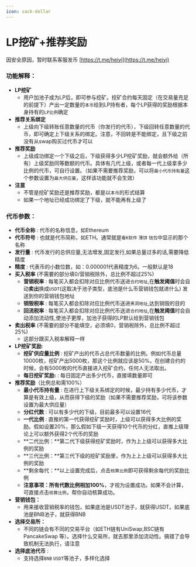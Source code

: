 ```yaml
---
icon: sack-dollar
---
```


# LP挖矿+推荐奖励

因安全原因，暂时联系客服发币  [https://t.me/heiyi](https://t.me/heiyi)

### 功能解释：

* **LP挖矿**
  * 用户加池子成为LP后，即可参与挖矿。挖矿合约每天固定（在交易量充足的前提下）产出一定数量的`本币`给到LP持有者，每个LP获得的奖励根据本身持有的`LP比例`确定
* **推荐关系绑定**
  * 上级向下级转账任意数量的代币（你发行的代币），下级回转任意数量的代币，即可确定上下级关系的绑定。注意，不回转是不能绑定，且下级之前没有从swap购买过代币才可以
* **推荐奖励**
  * 上级成功绑定一个下级之后，下级获得多少LP挖矿奖励，就会额外给（所有）上级奖励同等数额的代币。具体有几代上级，或者每一代上级拿多少比例的代币，可自行设置。（如果不需要推荐奖励，可以将`最小代币持有量`这个参数设置为`最大供应量`，这样该功能就不会生效）
* **注意**
  * 不管是挖矿奖励还是推荐奖励，都是以`本币`的形式结算
  * 如果一个地址已经成功绑定了下级，就不能再有上级了

### 代币参数：

* **代币全称** : 代币的名称信息，如Ethereum
* **代币符号** : 也就是代币简称，如ETH。通常就是`看K软件` `薄饼` `钱包`中显示的那个名称
* **发行量** : 代币发行的总供应量,无法增发,固定发行,如果总量过多的话,需要降低精度
* **精度** : 代表币的小数位数，如：0.000001代表精度为6。一般默认是18
* **买入税率** (不需要的部分填0/营销税除外，总比例不超过25%)
  * **营销税率** : 每笔买入都会扣除对应比例代币送进`合约地址`,在**触发阈值**时会自动**卖出**换成`USDT`(这取决于池子类型，底池是什么币营销钱包就进什么) 发送到你的营销钱包地址
  * **销毁税率** : 每笔买入都会扣除对应比例代币送进`黑洞地址`,达到销毁的目的
  * **回流税率** : 每笔买入都会扣除对应比例代币送进`合约地址`,在**触发阈值**时会自动添加流动性,使池子更厚，加池子获得的LP默认给到营销钱包
* **卖出税率** (不需要的部分不能填空，必须填0，营销税除外，总比例不超过25%)
  * 这部分跟买入税率解释一样
* **LP挖矿奖励**:
  * **挖矿供应量比例** : 挖矿产出的代币占总代币数量的比例。例如代币总量10000枚，挖矿产出5000枚，那这个比例就应该是50%。在创建合约的时候，会有5000枚的代币直接进入挖矿合约，任何人无法取出。
  * **每日挖矿奖励:** : 每日固定产出多少代币，直接填数量即可
* **推荐奖励**（比例总和需100%）
  * **最小代币持有量** : 在进行上下级关系绑定的时候，最少持有多少代币，才算是有效上级，从而获得下级的奖励（如果不需要推荐奖励，可将该参数设置为最大供应量）
  * **分红代数** : 可以有多少代的下级，目前最多可以设置16代
  * **一代比例** : 直推的第一代获得挖矿奖励时，上级可以获得多大比例的奖励。假如设置20%，那么假如下级一天获得10个代币的分红，直推上级理论上可以额外获得2个代币的奖励
  * **二代比例：**第二代下级获得挖矿奖励时，作为上上级可以获得多大比例的奖励
  * **三代比例：**第三代下级的挖矿奖励里，作为上上上级可以获得多大比例的奖励
  * **剩余每代：**以上设置完成后，点击`核算比例`即可获得剩余每代的奖励比例
  * **注意事项：**所有代数比例相加**100%**，才视为设置成功。如果不会计算，可直接点击`核算比例`，帮你自动核算成功。
* **营销钱包：**
  * 用来接收营销税率的钱包，如果底池是USDT池子，就获得USDT。如果底池是BNB池子，就获得BNB
* **选择交易所：**
  * 不同的链会有不同的交易平台（如ETH链有UniSwap,BSC链有PancakeSwap 等）。选择什么交易所，就去那里添加流动性。搞错了会导致机制无法执行，请注意
* **选择底池代币** :
  * 支持选择`BNB` `USDT`等池子，多样化选择

